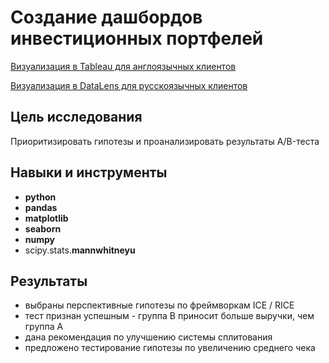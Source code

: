 
# Создание дашбордов инвестиционных портфелей

[Визуализация в Tableau для англоязычных клиентов ](https://public.tableau.com/app/profile/alex.slobodskoj/viz/Investmentportfoliosfornon-USresidents/portfolios)

[Визуализация в DataLens для русскоязычных клиентов](https://datalens.yandex/ifh6gonzmke44)

## Цель исследования

Приоритизировать гипотезы и проанализировать результаты A/B-теста

## Навыки и инструменты

- **python**
- **pandas**
- **matplotlib**
- **seaborn**
- **numpy**
- scipy.stats.**mannwhitneyu**

## Результаты

- выбраны перспективные гипотезы по фреймворкам ICE / RICE
- тест признан успешным - группа В приносит больше выручки, чем группа А
- дана рекомендация по улучшению системы сплитования
- предложено тестирование гипотезы по увеличению среднего чека 
